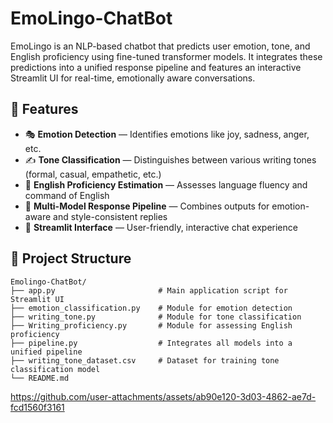 # EmoLingo-ChatBot
EmoLingo is an NLP-based chatbot that predicts user emotion, tone, and English proficiency using fine-tuned transformer models. It integrates these predictions into a unified response pipeline and features an interactive Streamlit UI for real-time, emotionally aware conversations.

## 🚀 Features

- 🎭 **Emotion Detection** — Identifies emotions like joy, sadness, anger, etc.
- ✍️ **Tone Classification** — Distinguishes between various writing tones (formal, casual, empathetic, etc.)
- 🧠 **English Proficiency Estimation** — Assesses language fluency and command of English
- 🔗 **Multi-Model Response Pipeline** — Combines outputs for emotion-aware and style-consistent replies
- 💬 **Streamlit Interface** — User-friendly, interactive chat experience

## 📁 Project Structure

    Emolingo-ChatBot/
    ├── app.py                       # Main application script for Streamlit UI
    ├── emotion_classification.py    # Module for emotion detection
    ├── writing_tone.py              # Module for tone classification
    ├── Writing_proficiency.py       # Module for assessing English proficiency
    ├── pipeline.py                  # Integrates all models into a unified pipeline
    ├── writing_tone_dataset.csv     # Dataset for training tone classification model
    └── README.md

https://github.com/user-attachments/assets/ab90e120-3d03-4862-ae7d-fcd1560f3161

